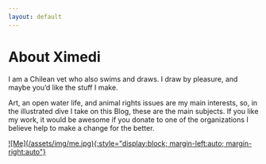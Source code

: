 ```yaml
---
layout: default
---
```


# About Ximedi

I am a Chilean vet who also swims and draws. I draw by pleasure, and maybe you’d like the stuff I make.

Art, an open water life, and animal rights issues are my main interests, so, in the illustrated dive I take on this Blog, these are the main subjects. If you like my work, it would be awesome if you donate to one of the organizations I believe help to make a change for the better.

<a href="https://www.instagram.com/ximedi_chang/" target="_blank">
![Me](/assets/img/me.jpg){:style="display:block; margin-left:auto; margin-right:auto"}
</a>